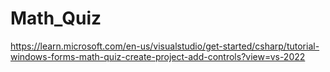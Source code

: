 # Math_Quiz
https://learn.microsoft.com/en-us/visualstudio/get-started/csharp/tutorial-windows-forms-math-quiz-create-project-add-controls?view=vs-2022
